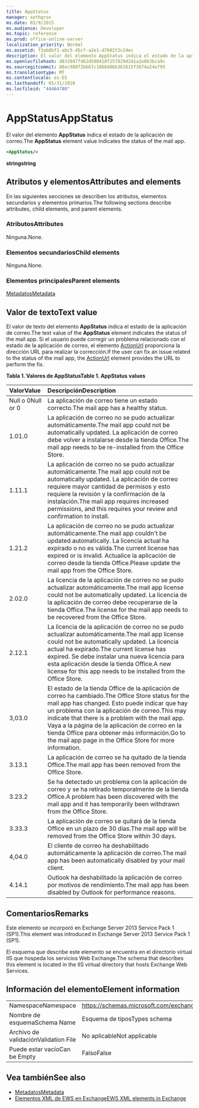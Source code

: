 ```yaml
---
title: AppStatus
manager: sethgros
ms.date: 03/9/2015
ms.audience: Developer
ms.topic: reference
ms.prod: office-online-server
localization_priority: Normal
ms.assetid: f3ab8bf1-abc5-45cf-a2e1-d7602f2c24ec
description: El valor del elemento AppStatus indica el estado de la aplicación de correo.
ms.openlocfilehash: d833947fd62d500418f257829d241a2e0b3bca9c
ms.sourcegitcommit: 88ec988f2bb67c1866d06b361615f3674a24e795
ms.translationtype: MT
ms.contentlocale: es-ES
ms.lasthandoff: 05/31/2020
ms.locfileid: "44464780"
---
```

# <a name="appstatus"></a><span data-ttu-id="e98e3-103">AppStatus</span><span class="sxs-lookup"><span data-stu-id="e98e3-103">AppStatus</span></span>

<span data-ttu-id="e98e3-104">El valor del elemento **AppStatus** indica el estado de la aplicación de correo.</span><span class="sxs-lookup"><span data-stu-id="e98e3-104">The **AppStatus** element value indicates the status of the mail app.</span></span> 
  
```XML
<AppStatus/>
```

 <span data-ttu-id="e98e3-105">**string**</span><span class="sxs-lookup"><span data-stu-id="e98e3-105">**string**</span></span>
## <a name="attributes-and-elements"></a><span data-ttu-id="e98e3-106">Atributos y elementos</span><span class="sxs-lookup"><span data-stu-id="e98e3-106">Attributes and elements</span></span>

<span data-ttu-id="e98e3-107">En las siguientes secciones se describen los atributos, elementos secundarios y elementos primarios.</span><span class="sxs-lookup"><span data-stu-id="e98e3-107">The following sections describe attributes, child elements, and parent elements.</span></span>
  
### <a name="attributes"></a><span data-ttu-id="e98e3-108">Atributos</span><span class="sxs-lookup"><span data-stu-id="e98e3-108">Attributes</span></span>

<span data-ttu-id="e98e3-109">Ninguna.</span><span class="sxs-lookup"><span data-stu-id="e98e3-109">None.</span></span>
  
### <a name="child-elements"></a><span data-ttu-id="e98e3-110">Elementos secundarios</span><span class="sxs-lookup"><span data-stu-id="e98e3-110">Child elements</span></span>

<span data-ttu-id="e98e3-111">Ninguna.</span><span class="sxs-lookup"><span data-stu-id="e98e3-111">None.</span></span>
  
### <a name="parent-elements"></a><span data-ttu-id="e98e3-112">Elementos principales</span><span class="sxs-lookup"><span data-stu-id="e98e3-112">Parent elements</span></span>

[<span data-ttu-id="e98e3-113">Metadatos</span><span class="sxs-lookup"><span data-stu-id="e98e3-113">Metadata</span></span>](metadata-ex15websvcsotherref.md)
  
## <a name="text-value"></a><span data-ttu-id="e98e3-114">Valor de texto</span><span class="sxs-lookup"><span data-stu-id="e98e3-114">Text value</span></span>

<span data-ttu-id="e98e3-115">El valor de texto del elemento **AppStatus** indica el estado de la aplicación de correo.</span><span class="sxs-lookup"><span data-stu-id="e98e3-115">The text value of the **AppStatus** element indicates the status of the mail app.</span></span> <span data-ttu-id="e98e3-116">Si el usuario puede corregir un problema relacionado con el estado de la aplicación de correo, el elemento [ActionUrl](actionurl.md) proporciona la dirección URL para realizar la corrección.</span><span class="sxs-lookup"><span data-stu-id="e98e3-116">If the user can fix an issue related to the status of the mail app, the [ActionUrl](actionurl.md) element provides the URL to perform the fix.</span></span> 
  
<span data-ttu-id="e98e3-117">**Tabla 1. Valores de AppStatus**</span><span class="sxs-lookup"><span data-stu-id="e98e3-117">**Table 1. AppStatus values**</span></span>

|<span data-ttu-id="e98e3-118">**Valor**</span><span class="sxs-lookup"><span data-stu-id="e98e3-118">**Value**</span></span>|<span data-ttu-id="e98e3-119">**Descripción**</span><span class="sxs-lookup"><span data-stu-id="e98e3-119">**Description**</span></span>|
|:-----|:-----|
|<span data-ttu-id="e98e3-120">Null o 0</span><span class="sxs-lookup"><span data-stu-id="e98e3-120">Null or 0</span></span>  <br/> |<span data-ttu-id="e98e3-121">La aplicación de correo tiene un estado correcto.</span><span class="sxs-lookup"><span data-stu-id="e98e3-121">The mail app has a healthy status.</span></span>  <br/> |
|<span data-ttu-id="e98e3-122">1.0</span><span class="sxs-lookup"><span data-stu-id="e98e3-122">1.0</span></span>  <br/> |<span data-ttu-id="e98e3-123">La aplicación de correo no se pudo actualizar automáticamente.</span><span class="sxs-lookup"><span data-stu-id="e98e3-123">The mail app could not be automatically updated.</span></span> <span data-ttu-id="e98e3-124">La aplicación de correo debe volver a instalarse desde la tienda Office.</span><span class="sxs-lookup"><span data-stu-id="e98e3-124">The mail app needs to be re-installed from the Office Store.</span></span>  <br/> |
|<span data-ttu-id="e98e3-125">1.1</span><span class="sxs-lookup"><span data-stu-id="e98e3-125">1.1</span></span>  <br/> |<span data-ttu-id="e98e3-126">La aplicación de correo no se pudo actualizar automáticamente.</span><span class="sxs-lookup"><span data-stu-id="e98e3-126">The mail app could not be automatically updated.</span></span> <span data-ttu-id="e98e3-127">La aplicación de correo requiere mayor cantidad de permisos y esto requiere la revisión y la confirmación de la instalación.</span><span class="sxs-lookup"><span data-stu-id="e98e3-127">The mail app requires increased permissions, and this requires your review and confirmation to install.</span></span>  <br/> |
|<span data-ttu-id="e98e3-128">1.2</span><span class="sxs-lookup"><span data-stu-id="e98e3-128">1.2</span></span>  <br/> |<span data-ttu-id="e98e3-129">La aplicación de correo no se pudo actualizar automáticamente.</span><span class="sxs-lookup"><span data-stu-id="e98e3-129">The mail app couldn't be updated automatically.</span></span> <span data-ttu-id="e98e3-130">La licencia actual ha expirado o no es válida.</span><span class="sxs-lookup"><span data-stu-id="e98e3-130">The current license has expired or is invalid.</span></span> <span data-ttu-id="e98e3-131">Actualice la aplicación de correo desde la tienda Office.</span><span class="sxs-lookup"><span data-stu-id="e98e3-131">Please update the mail app from the Office Store.</span></span>  <br/> |
|<span data-ttu-id="e98e3-132">2.0</span><span class="sxs-lookup"><span data-stu-id="e98e3-132">2.0</span></span>  <br/> |<span data-ttu-id="e98e3-133">La licencia de la aplicación de correo no se pudo actualizar automáticamente.</span><span class="sxs-lookup"><span data-stu-id="e98e3-133">The mail app license could not be automatically updated.</span></span> <span data-ttu-id="e98e3-134">La licencia de la aplicación de correo debe recuperarse de la tienda Office.</span><span class="sxs-lookup"><span data-stu-id="e98e3-134">The license for the mail app needs to be recovered from the Office Store.</span></span>  <br/> |
|<span data-ttu-id="e98e3-135">2.1</span><span class="sxs-lookup"><span data-stu-id="e98e3-135">2.1</span></span>  <br/> |<span data-ttu-id="e98e3-136">La licencia de la aplicación de correo no se pudo actualizar automáticamente.</span><span class="sxs-lookup"><span data-stu-id="e98e3-136">The mail app license could not be automatically updated.</span></span> <span data-ttu-id="e98e3-137">La licencia actual ha expirado.</span><span class="sxs-lookup"><span data-stu-id="e98e3-137">The current license has expired.</span></span> <span data-ttu-id="e98e3-138">Se debe instalar una nueva licencia para esta aplicación desde la tienda Office.</span><span class="sxs-lookup"><span data-stu-id="e98e3-138">A new license for this app needs to be installed from the Office Store.</span></span>  <br/> |
|<span data-ttu-id="e98e3-139">3,0</span><span class="sxs-lookup"><span data-stu-id="e98e3-139">3.0</span></span>  <br/> |<span data-ttu-id="e98e3-140">El estado de la tienda Office de la aplicación de correo ha cambiado.</span><span class="sxs-lookup"><span data-stu-id="e98e3-140">The Office Store status for the mail app has changed.</span></span> <span data-ttu-id="e98e3-141">Esto puede indicar que hay un problema con la aplicación de correo.</span><span class="sxs-lookup"><span data-stu-id="e98e3-141">This may indicate that there is a problem with the mail app.</span></span> <span data-ttu-id="e98e3-142">Vaya a la página de la aplicación de correo en la tienda Office para obtener más información.</span><span class="sxs-lookup"><span data-stu-id="e98e3-142">Go to the mail app page in the Office Store for more information.</span></span>  <br/> |
|<span data-ttu-id="e98e3-143">3.1</span><span class="sxs-lookup"><span data-stu-id="e98e3-143">3.1</span></span>  <br/> |<span data-ttu-id="e98e3-144">La aplicación de correo se ha quitado de la tienda Office.</span><span class="sxs-lookup"><span data-stu-id="e98e3-144">The mail app has been removed from the Office Store.</span></span>  <br/> |
|<span data-ttu-id="e98e3-145">3.2</span><span class="sxs-lookup"><span data-stu-id="e98e3-145">3.2</span></span>  <br/> |<span data-ttu-id="e98e3-146">Se ha detectado un problema con la aplicación de correo y se ha retirado temporalmente de la tienda Office.</span><span class="sxs-lookup"><span data-stu-id="e98e3-146">A problem has been discovered with the mail app and it has temporarily been withdrawn from the Office Store.</span></span>  <br/> |
|<span data-ttu-id="e98e3-147">3.3</span><span class="sxs-lookup"><span data-stu-id="e98e3-147">3.3</span></span>  <br/> |<span data-ttu-id="e98e3-148">La aplicación de correo se quitará de la tienda Office en un plazo de 30 días.</span><span class="sxs-lookup"><span data-stu-id="e98e3-148">The mail app will be removed from the Office Store within 30 days.</span></span>  <br/> |
|<span data-ttu-id="e98e3-149">4,0</span><span class="sxs-lookup"><span data-stu-id="e98e3-149">4.0</span></span>  <br/> |<span data-ttu-id="e98e3-150">El cliente de correo ha deshabilitado automáticamente la aplicación de correo.</span><span class="sxs-lookup"><span data-stu-id="e98e3-150">The mail app has been automatically disabled by your mail client.</span></span>  <br/> |
|<span data-ttu-id="e98e3-151">4.1</span><span class="sxs-lookup"><span data-stu-id="e98e3-151">4.1</span></span>  <br/> |<span data-ttu-id="e98e3-152">Outlook ha deshabilitado la aplicación de correo por motivos de rendimiento.</span><span class="sxs-lookup"><span data-stu-id="e98e3-152">The mail app has been disabled by Outlook for performance reasons.</span></span>  <br/> |
   
## <a name="remarks"></a><span data-ttu-id="e98e3-153">Comentarios</span><span class="sxs-lookup"><span data-stu-id="e98e3-153">Remarks</span></span>

<span data-ttu-id="e98e3-154">Este elemento se incorporó en Exchange Server 2013 Service Pack 1 (SP1).</span><span class="sxs-lookup"><span data-stu-id="e98e3-154">This element was introduced in Exchange Server 2013 Service Pack 1 (SP1).</span></span>
  
<span data-ttu-id="e98e3-155">El esquema que describe este elemento se encuentra en el directorio virtual IIS que hospeda los servicios Web Exchange.</span><span class="sxs-lookup"><span data-stu-id="e98e3-155">The schema that describes this element is located in the IIS virtual directory that hosts Exchange Web Services.</span></span>
  
## <a name="element-information"></a><span data-ttu-id="e98e3-156">Información del elemento</span><span class="sxs-lookup"><span data-stu-id="e98e3-156">Element information</span></span>

|||
|:-----|:-----|
|<span data-ttu-id="e98e3-157">Namespace</span><span class="sxs-lookup"><span data-stu-id="e98e3-157">Namespace</span></span>  <br/> | https://schemas.microsoft.com/exchange/services/2006/types  <br/> |
|<span data-ttu-id="e98e3-158">Nombre de esquema</span><span class="sxs-lookup"><span data-stu-id="e98e3-158">Schema Name</span></span>  <br/> |<span data-ttu-id="e98e3-159">Esquema de tipos</span><span class="sxs-lookup"><span data-stu-id="e98e3-159">Types schema</span></span>  <br/> |
|<span data-ttu-id="e98e3-160">Archivo de validación</span><span class="sxs-lookup"><span data-stu-id="e98e3-160">Validation File</span></span>  <br/> |<span data-ttu-id="e98e3-161">No aplicable</span><span class="sxs-lookup"><span data-stu-id="e98e3-161">Not applicable</span></span>  <br/> |
|<span data-ttu-id="e98e3-162">Puede estar vacío</span><span class="sxs-lookup"><span data-stu-id="e98e3-162">Can be Empty</span></span>  <br/> |<span data-ttu-id="e98e3-163">Falso</span><span class="sxs-lookup"><span data-stu-id="e98e3-163">False</span></span>  <br/> |
   
## <a name="see-also"></a><span data-ttu-id="e98e3-164">Vea también</span><span class="sxs-lookup"><span data-stu-id="e98e3-164">See also</span></span>

- [<span data-ttu-id="e98e3-165">Metadatos</span><span class="sxs-lookup"><span data-stu-id="e98e3-165">Metadata</span></span>](metadata-ex15websvcsotherref.md)
- [<span data-ttu-id="e98e3-166">Elementos XML de EWS en Exchange</span><span class="sxs-lookup"><span data-stu-id="e98e3-166">EWS XML elements in Exchange</span></span>](ews-xml-elements-in-exchange.md)

